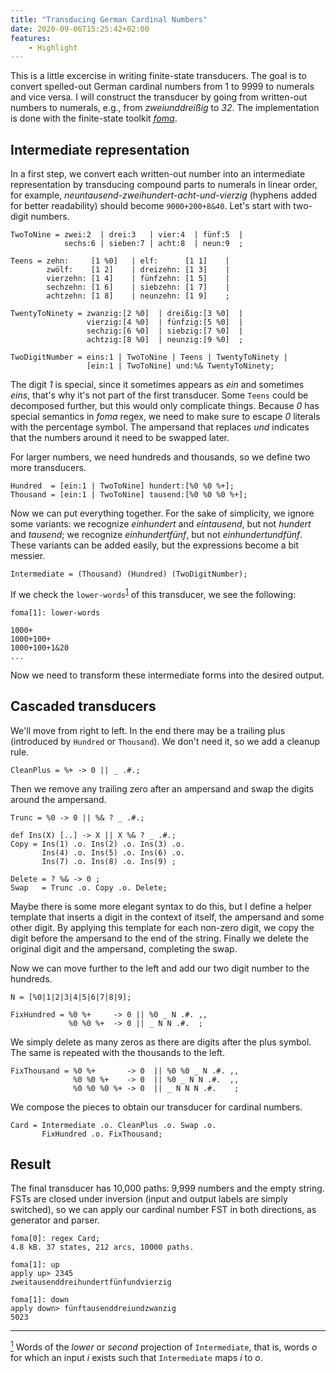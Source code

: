 ```yaml
---
title: "Transducing German Cardinal Numbers"
date: 2020-09-06T15:25:42+02:00
features:
    - Highlight
---
```


This is a little excercise in writing finite-state transducers. The goal is to convert spelled-out German cardinal numbers from 1 to 9999 to numerals and vice versa. I will construct the transducer by going from written-out numbers to numerals, e.g., from *zweiunddreißig* to *32*. The implementation is done with the finite-state toolkit [*foma*](https://fomafst.github.io/).

## Intermediate representation

In a first step, we convert each written-out number into an intermediate representation by transducing compound parts to numerals in linear order, for example, *neuntausend-zweihundert-acht-und-vierzig* (hyphens added for better readability) should become `9000+200+8&40`. Let's start with two-digit numbers.

```plaintext
TwoToNine = zwei:2  | drei:3   | vier:4  | fünf:5  |
            sechs:6 | sieben:7 | acht:8  | neun:9  ;

Teens = zehn:     [1 %0]   | elf:      [1 1]    | 
        zwölf:    [1 2]    | dreizehn: [1 3]    |
        vierzehn: [1 4]    | fünfzehn: [1 5]    |
        sechzehn: [1 6]    | siebzehn: [1 7]    |
        achtzehn: [1 8]    | neunzehn: [1 9]    ;

TwentyToNinety = zwanzig:[2 %0]  | dreißig:[3 %0]  |
                 vierzig:[4 %0]  | fünfzig:[5 %0]  |
                 sechzig:[6 %0]  | siebzig:[7 %0]  |
                 achtzig:[8 %0]  | neunzig:[9 %0]  ;

TwoDigitNumber = eins:1 | TwoToNine | Teens | TwentyToNinety |
                 [ein:1 | TwoToNine] und:%& TwentyToNinety;
```

The digit *1* is special, since it sometimes appears as *ein* and sometimes *eins*, that's why it's not part of the first transducer.  Some `Teens` could be decomposed further, but this would only complicate things. Because *0* has special semantics in *foma* regex, we need to make sure to escape *0* literals with the percentage symbol. The ampersand that replaces *und* indicates that the numbers around it need to be swapped later.

For larger numbers, we need hundreds and thousands, so we define two more transducers.
```plaintext
Hundred  = [ein:1 | TwoToNine] hundert:[%0 %0 %+];
Thousand = [ein:1 | TwoToNine] tausend:[%0 %0 %0 %+];
```

Now we can put everything together. For the sake of simplicity, we ignore some variants: we recognize *einhundert* and *eintausend*, but not *hundert* and *tausend*; we recognize *einhundertfünf*, but not *einhundertundfünf*. These variants can be added easily, but the expressions become a bit messier.

```plaintext
Intermediate = (Thousand) (Hundred) (TwoDigitNumber);
```

If we check the `lower-words`<sup id="fn-1">[1](#1)</sup> of this transducer, we see the following:

```plaintext
foma[1]: lower-words

1000+
1000+100+
1000+100+1&20
...
```
Now we need to transform these intermediate forms into the desired output.

## Cascaded transducers

We'll move from right to left. In the end there may be a trailing plus (introduced by `Hundred` or `Thousand`). We don't need it, so we add a cleanup rule.

```plaintext
CleanPlus = %+ -> 0 || _ .#.;
```

Then we remove any trailing zero after an ampersand and swap the digits around the ampersand.

```plaintext
Trunc = %0 -> 0 || %& ? _ .#.;

def Ins(X) [..] -> X || X %& ? _ .#.;
Copy = Ins(1) .o. Ins(2) .o. Ins(3) .o. 
       Ins(4) .o. Ins(5) .o. Ins(6) .o.
       Ins(7) .o. Ins(8) .o. Ins(9) ;

Delete = ? %& -> 0 ;
Swap   = Trunc .o. Copy .o. Delete;
```

Maybe there is some more elegant syntax to do this, but I define a helper template that inserts a digit in the context of itself, the ampersand and some other digit. By applying this template for each non-zero digit, we copy the digit before the ampersand to the end of the string. Finally we delete the original digit and the ampersand, completing the swap.

Now we can move further to the left and add our two digit number to the hundreds.

```plaintext
N = [%0|1|2|3|4|5|6|7|8|9];

FixHundred = %0 %+     -> 0 || %0 _ N .#. ,,
             %0 %0 %+  -> 0 || _ N N .#.  ;
```

We simply delete as many zeros as there are digits after the plus symbol. The same is repeated with the thousands to the left.

```plaintext
FixThousand = %0 %+       -> 0  || %0 %0 _ N .#. ,,
              %0 %0 %+    -> 0  || %0 _ N N .#.  ,,
              %0 %0 %0 %+ -> 0  || _ N N N .#.    ;
```

We compose the pieces to obtain our transducer for cardinal numbers.

```plaintext
Card = Intermediate .o. CleanPlus .o. Swap .o. 
       FixHundred .o. FixThousand;
```

## Result

The final transducer has 10,000 paths: 9,999 numbers and the empty string. FSTs are closed under inversion (input and output labels are simply switched), so we can apply our cardinal number FST in both directions, as generator and parser.

```plaintext
foma[0]: regex Card;
4.8 kB. 37 states, 212 arcs, 10000 paths.

foma[1]: up
apply up> 2345
zweitausenddreihundertfünfundvierzig

foma[1]: down
apply down> fünftausenddreiundzwanzig
5023
```

<hr>

<a name="1" href="#fn-1"><sup>1</sup></a> Words of the *lower* or *second* projection of `Intermediate`, that is, words *o* for which an input *i* exists such that `Intermediate` maps *i* to *o*.